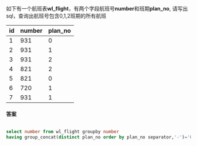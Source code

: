 如下有一个航班表**wl_flight**，有两个字段航班号**number**和班期**plan_no**,
请写出sql，查询出航班号包含0,1,2班期的所有航班

| id  | number | plan_no |
| --- | ------ | ------- |
| 1   | 931    | 0       |
| 2   | 931    | 1       |
| 3   | 931    | 2       |
| 4   | 821    | 2       |
| 5   | 821    | 0       |
| 6   | 720    | 1       |
| 7   | 931    | 1       |

#### 答案

```sql

select number from wl_flight groupby number
having group_concat(distinct plan_no order by plan_no separator,'-')='0-1-2'
```
